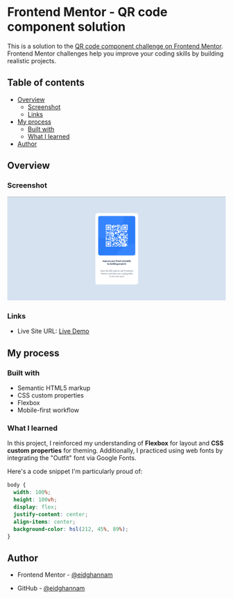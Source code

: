 # Frontend Mentor - QR code component solution

This is a solution to the [QR code component challenge on Frontend Mentor](https://www.frontendmentor.io/challenges/qr-code-component-iux_sIO_H). Frontend Mentor challenges help you improve your coding skills by building realistic projects.

## Table of contents

- [Overview](#overview)
  - [Screenshot](#screenshot)
  - [Links](#links)
- [My process](#my-process)
  - [Built with](#built-with)
  - [What I learned](#what-i-learned)
- [Author](#author)

## Overview

### Screenshot

![](./screenshot.png)

### Links

- Live Site URL: [Live Demo](https://eidghannam.github.io./QR-Component/)

## My process

### Built with

- Semantic HTML5 markup
- CSS custom properties
- Flexbox
- Mobile-first workflow

### What I learned

In this project, I reinforced my understanding of **Flexbox** for layout and **CSS custom properties** for theming. Additionally, I practiced using web fonts by integrating the "Outfit" font via Google Fonts.

Here's a code snippet I'm particularly proud of:

```css
body {
  width: 100%;
  height: 100vh;
  display: flex;
  justify-content: center;
  align-items: center;
  background-color: hsl(212, 45%, 89%);
}
```

## Author

- Frontend Mentor - [@eidghannam](https://www.frontendmentor.io/profile/eidghannam)

- GitHub - [@eidghannam](https://github.com/eidghannam)
